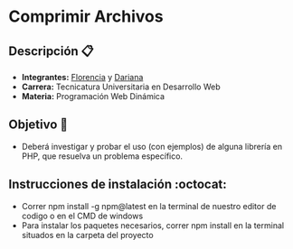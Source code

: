 # Comprimir Archivos
## Descripción 📋
- **Integrantes:** [Florencia](https://github.com/florencianionquepan) y [Dariana](https://github.com/darianasm)
- **Carrera:** Tecnicatura Universitaria en Desarrollo Web
- **Materia:** Programación Web Dinámica
## Objetivo 📌
- Deberá investigar y probar el uso (con ejemplos) de alguna librería en PHP, que resuelva un problema específico.
## Instrucciones de instalación :octocat:
- Correr npm install -g npm@latest en la terminal de nuestro editor de codigo o en el CMD de windows
- Para instalar los paquetes necesarios, correr npm install en la terminal situados en la carpeta del proyecto
